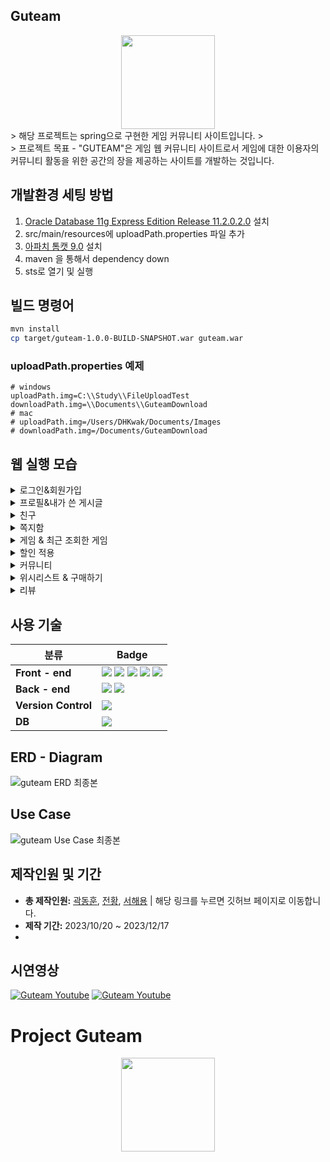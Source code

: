 ## Guteam
<div align="center">
  <img src="https://github.com/DHKwak00/Guteam/assets/124860244/cadc12f2-b7ba-4171-89d8-852b5d13bb97" width="150px" hright="150px">
</div>
> 해당 프로젝트는 spring으로 구현한 게임 커뮤니티 사이트입니다.
> <br>
> 프로젝트 목표 - "GUTEAM"은 게임 웹 커뮤니티 사이트로서 게임에 대한 이용자의 커뮤니티 활동을 위한 공간의 장을 제공하는 사이트를 개발하는 것입니다.

## 개발환경 세팅 방법

1. <a href="https://www.oracle.com/database/technologies/xe-prior-release-downloads.html">Oracle Database 11g Express Edition Release 11.2.0.2.0</a> 설치
2. src/main/resources에 uploadPath.properties 파일 추가
3. <a href="https://tomcat.apache.org/download-90.cgi">아파치 톰캣 9.0</a> 설치
4. maven 을 통해서 dependency down
5. sts로 열기 및 실행

## 빌드 명령어

```bash
mvn install 
cp target/guteam-1.0.0-BUILD-SNAPSHOT.war guteam.war
```

### uploadPath.properties 예제

```properties
# windows
uploadPath.img=C:\\Study\\FileUploadTest
downloadPath.img=\\Documents\\GuteamDownload
# mac
# uploadPath.img=/Users/DHKwak/Documents/Images
# downloadPath.img=/Documents/GuteamDownload
```

## 웹 실행 모습

<details>
  <summary> 로그인&회원가입 </summary> 
  <p>
   1. 로그인이 필요한 페이지에 접근하거나 로그인 버튼으로 로그인 페이지에 들어올 수 있다.<br>
   2. 회원 가입시 아이디, 닉네임은 중복검사를 통해 중복되지 않도록 하고, 각각의 항목마다 유효성 검사를 통해 올바른 데이터가 입력될 수 있도록 한다.<br>
   3. 무분별한 가입을 막기 위해 reCAPTCHA를 통해 인증된 사용자만이 회원가입이 가능하도록 한다.<br>
  </p>
  <img loading="lazy" src="https://github.com/reako99/Guteam/assets/137850852/64808ab3-462b-43d1-ac26-cc4114e613ab">
  <br>
  <img loading="lazy" src="https://github.com/reako99/Guteam/assets/137850852/029cb82d-3d16-414c-8355-a7cc8f802529">
  <br>
</details>

<details>
  <summary> 프로필&내가 쓴 게시글 </summary> 
  <p>
   1. 로그인을 하면 상단 프로필 버튼을 통해 프로필 페이지에 들어올 수 있다.<br>
   2. 프로필 화면에서는 내가 쓴 글들을 확인할 수 있고, 조회시에 페이징을 통해 쓴 게시글이 많더라도 페이지를 이동해가며 쓴 글들을 조회할 수 있다.
   3. 내가 쓴 게시글 화면에서 해당 영역을 클릭하면 해당 게시글로 바로 이동이 가능하다.<br>
   4. 캐쉬충전이나 회원탈퇴가 가능하며 쪽지함, 회원정보 수정 페이지, 친구 페이지로 이동이 가능하다.<br>
  </p>
  <img loading="lazy" src="https://github.com/reako99/Guteam/assets/137850852/5f344850-6252-4c41-b256-8e069ebdbc94">
  <br>
  <img loading="lazy" src="https://github.com/reako99/Guteam/assets/137850852/6b6a7d17-8938-488d-8b7e-b08b5241bdac">
  <br>
</details>

<details>
  <summary> 친구 </summary> 
  <p>
   1. 친구 페이지에서는 친구 요청과 요청 수락 및 친구의 정보를 확인할 수 있다.<br>
   2. 프로필 화면에서는 내가 쓴 글들을 확인할 수 있고, 캐쉬충전이나 회원탈퇴가 가능하며 쪽지함, 회원정보 수정 페이지, 친구 페이지로 이동이 가능하다.<br>
  </p>
  <img loading="lazy" src="https://github.com/reako99/Guteam/assets/137850852/809011e2-8ad9-4743-884e-b6e3dd90c007">
  <br>
</details>

<details>
  <summary> 쪽지함 </summary> 
  <p>
   1. 쪽지함에 들어오면 먼저 받은 쪽지함을 볼 수 있으며, 받은 쪽지함과 보낸 쪽지함을 통해 내가 받고 보낸 쪽지들을 확인 가능하다.<br>
   2. 쪽지 보내기 페이지에서는 닉네임과 아이디를 통해 수신인을 작성하여 쪽지를 보낼 수 있다.<br>
   3. 쪽지 보관 기능을 통해 받거나 보낸 쪽지를 별도로 보관하는 기능을 구현하였고, 보관된 쪽지들은 제목 앞쪽에 보낸 쪽지인지 받은 쪽지인지 구별해주도록 하였다.<br>
  </p>
  <img loading="lazy" src="https://github.com/reako99/Guteam/assets/137850852/58b5b6ad-0cc4-4586-8300-9a126c266e0d">
  <br>
  <img loading="lazy" src="https://github.com/reako99/Guteam/assets/137850852/7c95f5a0-5126-4431-87d0-5e99eb77937d">
  <br>
   <img loading="lazy" src="https://github.com/reako99/Guteam/assets/137850852/c0ff378c-f17a-47a9-8e7a-b53066fe823b">
  <br>
</details>

<details>
  <summary> 게임 & 최근 조회한 게임 </summary> 
  <p>
   1. 메인 페이지는 게임의 리스트들을 보여주는 페이지이고, 페이지는 하단의 페이징 기능을 통해 클릭하는 페이지로 이동 가능하도록 구성했다.<br>
   2. 검색창을 통하여 게임의 제목이나 장르, 또는 가격을 기준으로 검색이 가능하고, 정렬 버튼들을 통해 검색된 리스트들을 특정 기준을 통해 정렬이 가능하다.<br>
   3. 게임을 클릭하게 되면 해당 게임의 상세 정보 페이지로 이동하게 되며, 데이터베이스에 최근 조회한 게임 테이블에 해당 게임이 업데이트 된다. 이때, 오늘 조회한 게임들중 최근의 5개까지가 최근 조회한 게임 버튼을 통해 조회가 가능하다.<br>
   4. 관리자 계정에서는 게임의 등록이 가능하며, 게임의 이름, 장르, 가격, 이미지를 입력하여 등록할 수 있다.<br>
  </p>
  <img loading="lazy" src="https://github.com/reako99/Guteam/assets/137850852/6f6ab8f5-4d3e-4e63-89b4-3543f00c3d9e">
  <br>
  <img loading="lazy" src="https://github.com/reako99/Guteam/assets/137850852/1298c155-6420-429f-a5df-5170017e5c90">
  <br>
  <img loading="lazy" src="https://github.com/reako99/Guteam/assets/137850852/93adcdb3-7899-4a76-9bcb-e78803574de6">
  <br>
  <img loading="lazy" src="https://github.com/reako99/Guteam/assets/137850852/2f6acced-0fdd-4276-a8e4-ff2065577ba4">
  <br>
</details>

<details>
  <summary> 할인 적용 </summary> 
  <p>
   1. 관리자 계정으로 로그인 하면 장르별 할인 적용이 가능하다.<br>
   2. 장르별로 할인을 하게 되면 리스트 페이지 등의 게임 정보를 보여주는 페이지에 적용이 되어 보이며, 구매시에도 할인된 금액으로 구매가 가능하다.<br>
   3. 장르별 할인 적용을 적용할 때 드롭다운 버튼 클릭시 데이터베이스에 있는 장르들을 조회하여 보여준다.<br>
  </p>
  <img loading="lazy" src="https://github.com/reako99/Guteam/assets/137850852/9e693957-d238-4175-96d3-216fde9001b2">
  <br>
  <img loading="lazy" src="https://github.com/reako99/Guteam/assets/137850852/d7a91675-3480-4157-81d7-44f6fefb29fc">
  <br>
</details>

<details>
  <summary> 커뮤니티 </summary> 
  <p>
   1. 커뮤니티 게시판에서는 로그인 시 글쓰기가 가능하며, 글 작성시 '@'문자를 통해 특정 유저를 태그할 수 있다.<br>
   2. 게시판 작성시 우측에 byte 계산이 되어 표시된다.<br>
   3. 태그된 아이디를 클릭하면 해당 유저의 정보를 다이얼로그로 보여줄 수 있다.<br>
   4. 게시글에는 로그인한 유저들이 댓글과 댓글에 대한 답글을 작성 가능하다.<br>
  </p>
  <img loading="lazy" src="https://github.com/reako99/Guteam/assets/137850852/930323d3-d600-4935-9687-0d913c2a2d1c">
  <br>
  <img loading="lazy" src="https://github.com/reako99/Guteam/assets/137850852/4177978f-0d5b-4ad4-bd16-4de8dc69f52c">
  <br>
   <img loading="lazy" src="https://github.com/reako99/Guteam/assets/137850852/e9b60095-9254-4971-b530-3edf9217e5b5">
  <br>
  <img loading="lazy" src="https://github.com/reako99/Guteam/assets/137850852/65d367b2-316e-4084-b498-a7cc72094a31">
  <br>
</details>

<details>
  <summary> 위시리스트 & 구매하기 </summary> 
  <p>
   1. 비 로그인 시에는 쿠키로 위시리스트를 저장하며, 로그인 시에는 데이터베이스에 위시리스트를 저장한다.<br>
   2. 위시리스트에 담겨있는 게임들은 체크하여 구매가 가능하고, 구매시에 유저의 캐쉬와 비교하여 바로 구매가 되거나 추가 결제를 진행하게 된다.<br>
   3. 구매한 게임 페이지에서 다운로드와 실행이 가능하도록 구현하였다.<br>
  </p>
  <img loading="lazy" src="https://github.com/reako99/Guteam/assets/137850852/9fe7815a-dbe4-4d79-b4cf-18df58c75e4a">
  <br>
  <img loading="lazy" src="https://github.com/reako99/Guteam/assets/137850852/d63a73a8-182d-4bc3-9ca5-439e9f2e7f1c">
  <br>
   <img loading="lazy" src="https://github.com/reako99/Guteam/assets/137850852/00e3e6b0-c1b7-448e-a9e5-c669741ffd4d">
  <br>
</details>

<details>
  <summary> 리뷰 </summary> 
  <p>
   1. 리뷰 페이지에서는 다른 유저로 로그인하면 해당 리뷰에 대해 추천/비추천이 가능하다.<br>
   2. 리뷰 작성, 수정시 별점 아이콘을 클릭하면 해당 클릭 값을 통해 별점이 수정될 수 있도록 한다.<br>
  </p>
  <img loading="lazy" src="https://github.com/reako99/Guteam/assets/137850852/619eff60-a774-433d-ae7b-518330d8cb25">
  <br>
  <img loading="lazy" src="https://github.com/reako99/Guteam/assets/137850852/c5815538-d92d-4cbf-a634-3bff97de8262">
  <br>
</details>

## 사용 기술

| 분류                 | Badge                                                                                                                                                                                                                                                                                                                                                                                                                                                                                                                                            |
| -------------------- | ------------------------------------------------------------------------------------------------------------------------------------------------------------------------------------------------------------------------------------------------------------------------------------------------------------------------------------------------------------------------------------------------------------------------------------------------------------------------------------------------------------------------------------------------ |
| **Front - end**      | <img src="https://img.shields.io/badge/HTML5-E34F26?style=flat-square&amp;logo=html5&amp;logoColor=white"> <img src="https://img.shields.io/badge/css3-1572B6?style=flat-square&logo=css3&logoColor=white"> <img src="https://img.shields.io/badge/javascript-F7DF1E?style=flat-square&logo=javascript&logoColor=white"> <img src="https://img.shields.io/badge/jQuery-0769AD?style=flat-square&amp;logo=jQuery&amp;logoColor=white"> <img src="https://img.shields.io/badge/bootstrap-7952B3?style=flat-square&logo=bootstrap&logoColor=white"> |
| **Back - end**       | <img src="https://img.shields.io/badge/Spring-6DB33F?style=flat-square&amp;logo=Spring&amp;logoColor=white"> <img src="https://img.shields.io/badge/Spring_security-6DB33F?style=flat-square&amp;logo=springsecurity&amp;logoColor=white">                                                                                                                                                                                                                                                                                                                                                                                                                              |
| **Version Control**  | <img src="https://img.shields.io/badge/git-F05032?style=flat-square&logo=git&logoColor=white">                                                                                                                                                                                                                                                                                                                                                                                                                                                   |
| **DB**               | <img src="https://img.shields.io/badge/ORACLE-F80000?style=flat-square&logo=oracle&logoColor=white">                                                                                                                                                                                                                                                                                                                                                                                                                                             |

## ERD - Diagram

![guteam ERD 최종본](https://github.com/reako99/Guteam/assets/137850852/c8ba80d6-cbbc-40fd-bc51-d0978f83906e)

## Use Case

![guteam Use Case 최종본](https://github.com/reako99/Guteam/assets/137850852/b01b801c-9eee-4e92-9b4f-a2022eeddfff)

## 제작인원 및 기간

- **총 제작인원:** <a href="https://github.com/DHKwak00">곽동훈</a>, <a href="https://github.com/Jeon-hwang">전황</a>, <a href="https://github.com/reako99">서해용</a> | 해당 링크를 누르면 깃허브 페이지로 이동합니다.
- **제작 기간:** 2023/10/20 ~ 2023/12/17
- 
## 시연영상
[![Guteam Youtube](https://img.youtube.com/vi/YQktP06TqWM/0.jpg)](https://www.youtube.com/watch?v=YQktP06TqWM)
[![Guteam Youtube](https://img.youtube.com/vi/xDtbXSP46xQ/0.jpg)](https://www.youtube.com/watch?v=xDtbXSP46xQ)

# Project Guteam
<div align="center">
  <img src="https://github.com/DHKwak00/Guteam/assets/124860244/cadc12f2-b7ba-4171-89d8-852b5d13bb97" width="150px" hright="150px">
</div>
<p align="center">  
</p>

